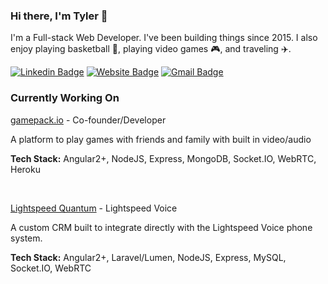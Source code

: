 ### Hi there, I'm Tyler 👋

I'm a Full-stack Web Developer. I've been building things since 2015. I also enjoy playing basketball :basketball:, playing video games :video_game:, and traveling :airplane:.

[![Linkedin Badge](https://img.shields.io/badge/-LinkedIn-blue?style=flat-square&logo=Linkedin&logoColor=white&link=https://www.linkedin.com/in/tyler-morren/)](https://www.linkedin.com/in/tyler-morren/)
[![Website Badge](https://img.shields.io/badge/-tylermorren.com-4e3599?style=flat-square&logo=HTML5&logoColor=white&link=https://tylermorren.com/)](https://tylermorren.com/)
[![Gmail Badge](https://img.shields.io/badge/-tmorren1@gmail.com-d14836?style=flat-square&logo=Gmail&logoColor=white&link=mailto:tmorren1@gmail.com)](mailto:tmorren1@gmail.com)


### Currently Working On
[gamepack.io](https://www.gamepack.io) - Co-founder/Developer

A platform to play games with friends and family with built in video/audio 

<strong>Tech Stack:</strong> Angular2+, NodeJS, Express, MongoDB, Socket.IO, WebRTC, Heroku

<br>

[Lightspeed Quantum](https://www.lightspeedvoice.com) - Lightspeed Voice

A custom CRM built to integrate directly with the Lightspeed Voice phone system.

<strong>Tech Stack:</strong> Angular2+, Laravel/Lumen, NodeJS, Express, MySQL, Socket.IO, WebRTC 
